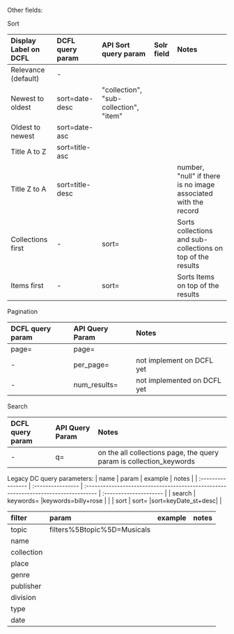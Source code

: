 

Other fields:

Sort

| Display Label on DCFL     | DCFL query param |   API Sort  query param     |  Solr field                |    Notes                                                        |
| :---------------- | :---------------- | :---------------------------------------------------------------------------------- | :--------------------- | :--------------------------------------------------------------------------------- |
| Relevance (default)       | - |                |                        |                                          |
| Newest to oldest  | sort=date-desc |  "collection",  "sub-collection", "item"      |   |
| Oldest to newest | sort=date-asc  | |  |       |
| Title A to Z | sort=title-asc  | |  |       |
| Title Z to A | sort=title-desc  | |  |    number,  "null" if there is no image associated with the record |
| Collections first |- | sort=|  |      Sorts collections and sub-collections on top of the results |
| Items first  | -  | sort=|  |    Sorts Items on top of the results |

Pagination 

|   DCFL query param   | API Query Param |  Notes                                                       |
| :---------------- | :---------------- | :---------------------------------------------------------------------------------- | 
| page=      | page= |                                               |
|-  | per_page=   | not implement on DCFL yet|
|-  | num_results=   |     not implemented on DCFL yet  |

Search

|   DCFL query param   | API Query Param | Notes   |            
| :---------------- | :---------------- | :---------------------------------------------------------------------------------- | 
| -      | q= |                                      on the all collections page, the query param is collection_keywords |

Legacy DC query parameters:
|   name   | param |  example  |      notes          | 
| :---------------- | :---------------- | :---------------------------------------------------------------------------------- | :--------------------- | 
| search      |  keywords= |keywords=billy+rose | |
| sort      |  sort= |sort=keyDate_st+desc| |

|   filter   | param |  example  |      notes          | 
| :---------------- | :---------------- | :---------------------------------------------------------------------------------- | :--------------------- | 
| topic      |filters%5Btopic%5D=Musicals  | | |
| name      |   | | |
| collection      |   | | |
| place      |   | | |
| genre      |   | | |
| publisher      |   | | |
| division      |   | | |
| type      |   | | |
| date      |   | | |
